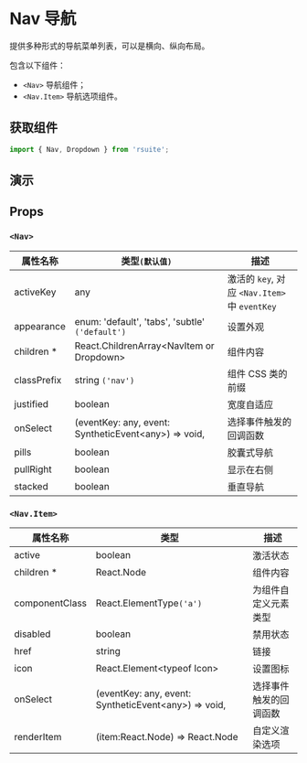 # Nav 导航

提供多种形式的导航菜单列表，可以是横向、纵向布局。

包含以下组件：

- `<Nav>` 导航组件；
- `<Nav.Item>` 导航选项组件。

## 获取组件

```js
import { Nav, Dropdown } from 'rsuite';
```

## 演示

<!--{demo}-->

## Props

### `<Nav>`

| 属性名称    | 类型`(默认值)`                                             | 描述                                          |
| ----------- | ---------------------------------------------------------- | --------------------------------------------- |
| activeKey   | any                                                        | 激活的 `key`, 对应 `<Nav.Item>` 中 `eventKey` |
| appearance  | enum: 'default', 'tabs', 'subtle' `('default')`            | 设置外观                                      |
| children \* | React.ChildrenArray&lt;NavItem or Dropdown&gt;             | 组件内容                                      |
| classPrefix | string `('nav')`                                           | 组件 CSS 类的前缀                             |
| justified   | boolean                                                    | 宽度自适应                                    |
| onSelect    | (eventKey: any, event: SyntheticEvent&lt;any&gt;) => void, | 选择事件触发的回调函数                        |
| pills       | boolean                                                    | 胶囊式导航                                    |
| pullRight   | boolean                                                    | 显示在右侧                                    |
| stacked     | boolean                                                    | 垂直导航                                      |

### `<Nav.Item>`

| 属性名称       | 类型                                                       | 描述                   |
| -------------- | ---------------------------------------------------------- | ---------------------- |
| active         | boolean                                                    | 激活状态               |
| children \*    | React.Node                                                 | 组件内容               |
| componentClass | React.ElementType`('a')`                                   | 为组件自定义元素类型   |
| disabled       | boolean                                                    | 禁用状态               |
| href           | string                                                     | 链接                   |
| icon           | React.Element&lt;typeof Icon&gt;                           | 设置图标               |
| onSelect       | (eventKey: any, event: SyntheticEvent&lt;any&gt;) => void, | 选择事件触发的回调函数 |
| renderItem     | (item:React.Node) => React.Node                            | 自定义渲染选项         |
